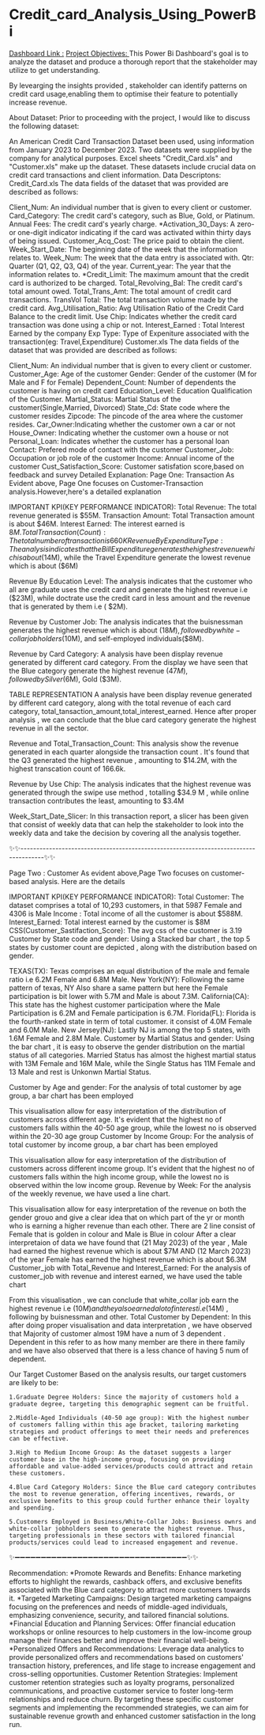 # Credit_card_Analysis_Using_PowerBi
<u>Dashboard Link :</u>
<u> Project Objectives: </u>
This Power Bi Dashboard's goal is to analyze the dataset and produce a thorough report that the stakeholder may utilize to get understanding.

By levearging the insights provided , stakeholder can identify patterns on credit card usage,enabling them to optimise their feature to potentially increase revenue.

About Dataset:
Prior to proceeding with the project, I would like to discuss the following dataset:

An American Credit Card Transaction Dataset been used, using information from January 2023 to December 2023.
Two datasets were supplied by the company for analytical purposes. Excel sheets "Credit_Card.xls" and "Customer.xls" make up the dataset. These datasets include crucial data on credit card transactions and client information.
Data Descriptons:
Credit_Card.xls
The data fields of the dataset that was provided are described as follows:

Client_Num: An individual number that is given to every client or customer.
Card_Category: The credit card's category, such as Blue, Gold, or Platinum.
Annual Fees: The credit card's yearly charge. *Activation_30_Days: A zero-or one-digit indicator indicating if the card was activated within thirty days of being issued.
Customer_Acq_Cost: The price paid to obtain the client.
Week_Start_Date: The beginning date of the week that the information relates to.
Week_Num: The week that the data entry is associated with.
Qtr: Quarter (Q1, Q2, Q3, Q4) of the year.
Current_year: The year that the information relates to. *Credit_Limit: The maximum amount that the credit card is authorized to be charged.
Total_Revolving_Bal: The credit card's total amount owed.
Total_Trans_Amt: The total amount of credit card transactions.
TransVol Total: The total transaction volume made by the credit card.
Avg_Utilisation_Ratio: Avg Utilisation Ratio of the Credit Card Balance to the credit limit.
Use Chip: Indicates whether the credit card transaction was done using a chip or not.
Interest_Earned : Total Interest Earned by the company
Exp Type: Type of Expeniture associated with the transaction(eg: Travel,Expenditure)
Customer.xls
The data fields of the dataset that was provided are described as follows:

Client_Num: An individual number that is given to every client or customer.
Customer_Age: Age of the customer
Gender: Gender of the customer (M for Male and F for Female)
Dependent_Count: Number of dependents the customer is having on credit card
Education_Level: Education Qualification of the Customer.
Martial_Status: Martial Status of the customer(Single,Married, Divorced)
State_Cd: State code where the customer resides
Zipcode: The pincode of the area where the customer resides.
Car_Owner:Indicating whether the customer own a car or not
House_Owner: Indicating whether the customer own a house or not
Personal_Loan: Indicates whether the customer has a personal loan
Contact: Prefered mode of contact with the customer
Customer_Job: Occupation or job role of the customer
Income: Annual income of the customer
Cust_Satisfaction_Score: Customer satisfation score,based on feedback and survey
Detailed Explanation:
Page One: Transaction
As Evident above, Page One focuses on Customer-Transaction analysis.However,here's a detailed explanation

IMPORTANT KPI(KEY PERFORMANCE INDICATOR):
Total Revenue: The total revenue generated is $55M.
Transaction Amount: Total Transaction amount is about $46M.
Interest Earned: The interest earned is $8M.
Total Transaction(Count): The total number of transaction is 660K
Revenue By Expenditure Type:
The analysis indicates that the Bill Expenditure generates the highest revenue which is about ($14M), while the Travel Expenditure generate the lowest revenue which is about ($6M)

Revenue By Education Level:
The analysis indicates that the customer who all are graduate uses the credit card and generate the highest revenue i.e ($23M), while doctrate use the credit card in less amount and the revenue that is generated by them i.e ( $2M).

Revenue by Customer Job:
The analysis indicates that the buisnessman generates the highest revenue which is about ($18M) , followed by white-collar jobholders($10M), and self-employed individuals($8M).

Revenue by Card Category:
A analysis have been display revenue generated by different card category. From the display we have seen that the Blue category generate the highest revenue ($47M), followed by Silver ($6M), Gold ($3M).

TABLE REPRESENTATION
A analysis have been display revenue generated by different card category, along with the total revenue of each card category, total_tansaction_amount,total_interest_earned. Hence after proper analysis , we can conclude that the blue card category generate the highest revenue in all the sector.

Revenue and Total_Transaction_Count:
This analysis show the revenue generated in each quarter alongside the transaction count . It's found that the Q3 generated the highest revenue , amounting to $14.2M, with the highest transcation count of 166.6k.

Revenue by Use Chip:
The analysis indicates that the highest revenue was generated through the swipe use method , totalling $34.9 M , while online transaction contributes the least, amounting to $3.4M

Week_Start_Date_Slicer:
In this transaction report, a slicer has been given that consist of weekly data that can help the stakeholder to look into the weekly data and take the decision by covering all the analysis together.

✨✨-------------------------------------------------------------------------------------✨✨

Page Two : Customer
As evident above,Page Two focuses on customer-based analysis. Here are the details

IMPORTANT KPI(KEY PERFORMANCE INDICATOR):
Total Customer: The dataset comprises a total of 10,293 customers, in that 5987 Female and 4306 is Male
Income : Total income of all the customer is about $588M.
Interest_Earned: Total interest earned by the customer is $8M
CSS(Customer_Sastifaction_Score): The avg css of the customer is 3.19
Customer by State code and gender:
Using a Stacked bar chart , the top 5 states by customer count are depicted , along with the distribution based on gender.

TEXAS(TX): Texas comprises an equal distribution of the male and female ratio i.e 6.2M Female and 6.8M Male.
New York(NY): Following the same pattern of texas, NY Also share a same pattern but here the Female participation is bit lower with 5.7M and Male is about 7.3M.
California(CA): This state has the highest customer participation where the Male Participation is 6.2M and Female participation is 6.7M.
Florida(FL): Florida is the fourth-ranked state in term of total customer. it consist of 4.0M Female and 6.0M Male.
New Jersey(NJ): Lastly NJ is among the top 5 states, with 1.6M Female and 2.8M Male.
Customer by Martial Status and gender:
Using the bar chart , it is easy to observe the gender distribution on the martial status of all categories. Married Status has almost the highest martial status with 13M Female and 16M Male, while the Single Status has 11M Female and 13 Male and rest is Unkonwn Martial Status.

Customer by Age and gender:
For the analysis of total customer by age group, a bar chart has been employed

This visualisation allow for easy interpretation of the distribution of customers across different age. It's evident that the highest no of customers falls within the 40-50 age group, while the lowest no is observed within the 20-30 age group
Customer by Income Group:
For the analysis of total customer by income group, a bar chart has been employed

This visualisation allow for easy interpretation of the distribution of customers across different income group. It's evident that the highest no of customers falls within the high income group, while the lowest no is observed within the low income group.
Revenue by Week:
For the analysis of the weekly revenue, we have used a line chart.

This visualisation allow for easy interpretation of the revenue on both the gender grouo and give a clear idea that on which part of the yr or month who is earning a higher revenue than each other.
There are 2 line consist of Female that is golden in colour and Male is Blue in colour
After a clear interpretaion of data we have found that (21 May 2023) of the year , Male had earned the highest revenue which is about $7M AND (12 March 2023) of the year Female has earned the highest revenue which is about $6.3M
Customer_job with Total_Revenue and Interest_Earned:
For the analysis of customer_job with revenue and interest earned, we have used the table chart

From this visualisation , we can conclude that white_collar job earn the highest revenue i.e ($10M) and they also earned a lot of interest i.e($14M) , following by buisnessman and other.
Total Customer by Dependent:
In this after doing proper visualisation and data interpretation , we have observed that Majority of customer almost 19M have a num of 3 dependent . Dependent in this refer to as how many member are there in there family and we have also observed that there is a less chance of having 5 num of dependent.

Our Target Customer
Based on the analysis results, our target customers are likely to be:

    1.Graduate Degree Holders: Since the majority of customers hold a graduate degree, targeting this demographic segment can be fruitful.

    2.Middle-Aged Individuals (40-50 age group): With the highest number of customers falling within this age bracket, tailoring marketing strategies and product offerings to meet their needs and preferences can be effective.

    3.High to Medium Income Group: As the dataset suggests a larger customer base in the high-income group, focusing on providing affordable and value-added services/products could attract and retain these customers.

    4.Blue Card Category Holders: Since the Blue card category contributes the most to revenue generation, offering incentives, rewards, or exclusive benefits to this group could further enhance their loyalty and spending.

    5.Customers Employed in Business/White-Collar Jobs: Business ownrs and white-collar jobholders seem to generate the highest revenue. Thus, targeting professionals in these sectors with tailored financial products/services could lead to increased engagement and revenue.

✨➖➖➖➖➖➖➖➖➖➖➖➖➖➖➖➖➖➖➖➖➖➖➖➖➖➖➖➖➖➖➖➖➖✨✨

Recommendation:
*Promote Rewards and Benefits: Enhance marketing efforts to highlight the rewards, cashback offers, and exclusive benefits associated with the Blue card category to attract more customers towards it.
*Targeted Marketing Campaigns: Design targeted marketing campaigns focusing on the preferences and needs of middle-aged individuals, emphasizing convenience, security, and tailored financial solutions.
*Financial Education and Planning Services: Offer financial education workshops or online resources to help customers in the low-income group manage their finances better and improve their financial well-being.
*Personalized Offers and Recommendations: Leverage data analytics to provide personalized offers and recommendations based on customers' transaction history, preferences, and life stage to increase engagement and cross-selling opportunities.
Customer Retention Strategies: Implement customer retention strategies such as loyalty programs, personalized communications, and proactive customer service to foster long-term relationships and reduce churn.
By targeting these specific customer segments and implementing the recommended strategies, we can aim for sustainable revenue growth and enhanced customer satisfaction in the long run.
